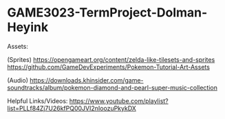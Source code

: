 # GAME3023-TermProject-Dolman-Heyink

Assets:

(Sprites)
https://opengameart.org/content/zelda-like-tilesets-and-sprites
https://github.com/GameDevExperiments/Pokemon-Tutorial-Art-Assets

(Audio)
https://downloads.khinsider.com/game-soundtracks/album/pokemon-diamond-and-pearl-super-music-collection

Helpful Links/Videos:
https://www.youtube.com/playlist?list=PLLf84Zj7U26kfPQ00JVI2nIoozuPkykDX